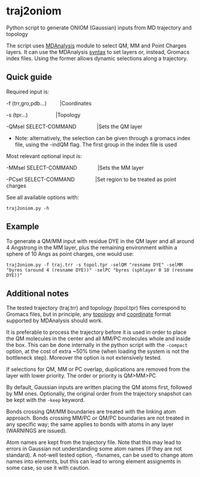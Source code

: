 # traj2oniom
Python script to generate ONIOM (Gaussian) inputs from MD trajectory and topology

The script uses [MDAnalysis](https://www.mdanalysis.org/) module to select QM, MM and Point Charges layers. 
It can use the MDAnalysis [syntax](https://www.mdanalysis.org/docs/documentation_pages/selections.html) to set 
layers or, instead, Gromacs index files. Using the former allows dynamic selections along a trajectory.

Quick guide
-----------

Required input is:

-f (trr,gro,pdb...)  &nbsp;&nbsp;&nbsp;&nbsp;&nbsp;&nbsp;&nbsp; |Coordinates

-s (tpr...) &nbsp;&nbsp;&nbsp;&nbsp;&nbsp;&nbsp;&nbsp;&nbsp;&nbsp;&nbsp;&nbsp;&nbsp;&nbsp;&nbsp;&nbsp;&nbsp;&nbsp; |Topology

-QMsel SELECT-COMMAND &nbsp;&nbsp;&nbsp;&nbsp;&nbsp;&nbsp;&nbsp;&nbsp;&nbsp;&nbsp;&nbsp;&nbsp; |Sets the QM layer

* Note: alternatively, the selection can be given through a gromacs index file, using the -indQM flag. The first group in the index file is used 

Most relevant optional input is:

-MMsel SELECT-COMMAND &nbsp;&nbsp;&nbsp;&nbsp;&nbsp;&nbsp;&nbsp;&nbsp;&nbsp;&nbsp;&nbsp;&nbsp; |Sets the MM layer

-PCsel SELECT-COMMAND &nbsp;&nbsp;&nbsp;&nbsp;&nbsp;&nbsp;&nbsp;&nbsp;&nbsp;&nbsp;&nbsp;&nbsp; |Set region to be treated as point charges


See all available options with:

`traj2oniom.py -h`


Example
-------

To generate a QM/MM input with residue DYE in the QM layer and all around 4 Angstrong in the MM layer, plus
the remaining environment within a sphere of 10 Angs as point charges, one would use:

`traj2oniom.py -f traj.trr -s topol.tpr -selQM "resname DYE" -selMM "byres (around 4 (resname DYE))" -selPC "byres (sphlayer 0 10 (resname DYE))"`


Additional notes
----------------

The tested trajectory (traj.trr) and topology (topol.tpr) files correspond to Gromacs files, but in principle, 
any [topology](https://www.mdanalysis.org/docs/documentation_pages/topology/init.html#supported-topology-formats) and [coordinate](https://www.mdanalysis.org/docs/documentation_pages/coordinates/init.html#id2) format supported by MDAnalysis should work. 

It is preferable to process the trajectory before it is used in order 
to place the QM molecules in the center and all MM/PC molecules whole 
and inside the box. This can be done internally in the python script
with the `-compact` option, at the cost of extra ~50% time (when loading the system is not the bottleneck step). Moreover 
the option is not extensively tested.

If selections for QM, MM or PC overlap, duplications are removed from
the layer with lower priority. The order or priority is QM>MM>PC

By default, Gaussian inputs are written placing the QM atoms first, followed by MM ones. Optionally, the original order from the trajectory snapshot can be kept with the `-keep` keyword.

Bonds crossing QM/MM boundaries are treated with the linking atom approach. Bonds crossing MM/PC or QM/PC boundaries are not treated in any specific way; the same applies to bonds with atoms in any layer (WARNINGS are issued).

Atom names are kept from the trajectory file. Note that this may lead to errors in Gaussian not understanding some atom names (if they are not standard). A not-well tested option, -fixnames, can be used to change atom names into elements, but this can lead to wrong element assignemts in some case, so use it with caution.
